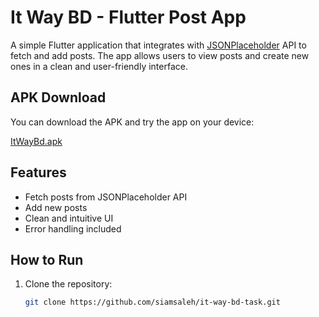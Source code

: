 # It Way BD - Flutter Post App

A simple Flutter application that integrates with [JSONPlaceholder](https://jsonplaceholder.typicode.com/) API to fetch and add posts. The app allows users to view posts and create new ones in a clean and user-friendly interface.  

## APK Download

You can download the APK and try the app on your device:

[ItWayBd.apk](https://github.com/siamsaleh/it-way-bd-task/blob/main/ItWayBd.apk)

## Features

- Fetch posts from JSONPlaceholder API  
- Add new posts  
- Clean and intuitive UI  
- Error handling included  

## How to Run

1. Clone the repository:  
   ```bash
   git clone https://github.com/siamsaleh/it-way-bd-task.git
